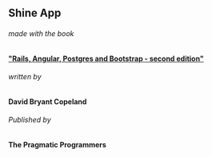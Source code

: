 ## Shine App
###### made with the book
#### ["Rails, Angular, Postgres and Bootstrap - second edition"](https://pragprog.com/book/dcbang2/rails-angular-postgres-and-bootstrap-second-edition)
###### written by
#### David Bryant Copeland
###### Published by
#### The Pragmatic Programmers
